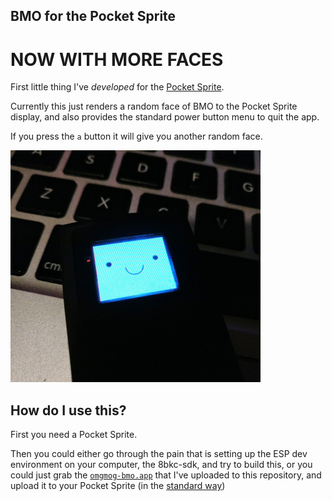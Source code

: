 ## BMO for the Pocket Sprite

# NOW WITH MORE FACES

First little thing I've _developed_ for the [Pocket Sprite](https://pocketsprite.com/pages/faq#functionality).

Currently this just renders a random face of BMO to the Pocket Sprite display, and also provides the standard power button menu to quit the app.

If you press the `a` button it will give you another random face.

![Preview of BMO on the Pocket Sprite](preview.jpg)

## How do I use this?

First you need a Pocket Sprite.

Then you could either go through the pain that is setting up the ESP dev environment on your computer, the 8bkc-sdk, and try to build this, or you could just grab the [`omgmog-bmo.app`](build/omgmog-bmo.app) that I've uploaded to this repository, and upload it to your Pocket Sprite (in the [standard way](https://pocketsprite.com/pages/faq#functionality))

